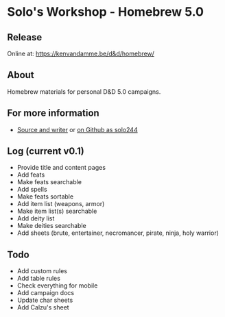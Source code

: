 # Solo's Workshop - Homebrew 5.0

## Release
Online at: https://kenvandamme.be/d&d/homebrew/

## About
Homebrew materials for personal D&D 5.0 campaigns.

## For more information
- [Source and writer](http://kenvandamme.be/) or [on Github as solo244](https://github.com/solo244)

## Log (current v0.1)
- Provide title and content pages
- Add feats
- Make feats searchable
- Add spells
- Make feats sortable
- Add item list (weapons, armor)
- Make item list(s) searchable
- Add deity list
- Make deities searchable
- Add sheets (brute, entertainer, necromancer, pirate, ninja, holy warrior)

## Todo
- Add custom rules
- Add table rules
- Check everything for mobile
- Add campaign docs
- Update char sheets
- Add Calzu's sheet
